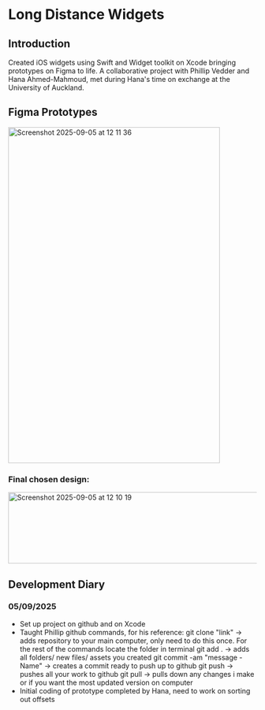 # Long Distance Widgets

## Introduction 
Created iOS widgets using Swift and Widget toolkit on Xcode bringing prototypes on Figma to life. A collaborative project with Phillip Vedder and Hana Ahmed-Mahmoud, met during Hana's time on exchange at the University of Auckland. 

## Figma Prototypes 
<img width="429" height="682" alt="Screenshot 2025-09-05 at 12 11 36" src="https://github.com/user-attachments/assets/999bf0ed-cc78-445e-b84b-d2fddf56da99" />

### Final chosen design:
<img width="547" height="145" alt="Screenshot 2025-09-05 at 12 10 19" src="https://github.com/user-attachments/assets/96338dda-36ce-4fbc-ba3c-aede36d64be5" />

## Development Diary 
### 05/09/2025
- Set up project on github and on Xcode 
- Taught Phillip github commands, for his reference:
  git clone "link" -> adds repository to your main computer, only need to do this once. For the rest of the commands locate the folder in terminal
  git add . -> adds all folders/ new files/ assets you created 
  git commit -am "message -Name" -> creates a commit ready to push up to github
  git push -> pushes all your work to github
  git pull -> pulls down any changes i make or if you want the most updated version on computer 
- Initial coding of prototype completed by Hana, need to work on sorting out offsets

